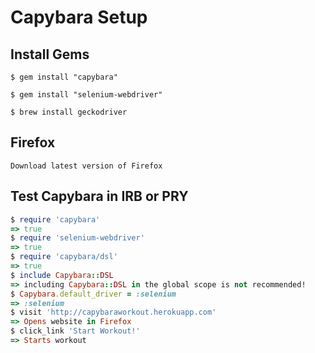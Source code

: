 # Capybara Setup


## Install Gems
```
$ gem install "capybara"

$ gem install "selenium-webdriver"

$ brew install geckodriver
```

## Firefox
```
Download latest version of Firefox

```

## Test Capybara in IRB or PRY
```ruby
$ require 'capybara'
=> true
$ require 'selenium-webdriver'
=> true
$ require 'capybara/dsl'
=> true
$ include Capybara::DSL
=> including Capybara::DSL in the global scope is not recommended!
$ Capybara.default_driver = :selenium
=> :selenium
$ visit 'http://capybaraworkout.herokuapp.com'
=> Opens website in Firefox
$ click_link 'Start Workout!'
=> Starts workout
```
